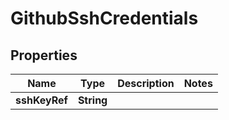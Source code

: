 # GithubSshCredentials

## Properties
Name | Type | Description | Notes
------------ | ------------- | ------------- | -------------
**sshKeyRef** | **String** |  | 
